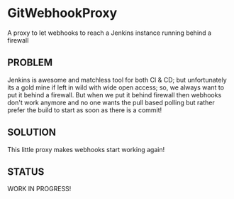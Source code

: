 # GitWebhookProxy

A proxy to let webhooks to reach a Jenkins instance running behind a firewall

## PROBLEM

Jenkins is awesome and matchless tool for both CI & CD; but unfortunately its a gold mine if left in wild with wide open access; so, we always want to put it behind a firewall. But when we put it behind firewall then webhooks don't work anymore and no one wants the pull based polling but rather prefer the build to start as soon as there is a commit!

## SOLUTION

This little proxy makes webhooks start working again!

## STATUS

WORK IN PROGRESS!
